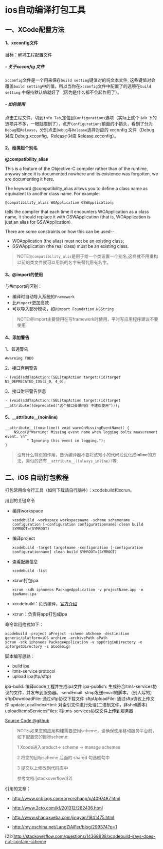 # ios自动编译打包工具

## 一、XCode配置方法

#### 1、xcconfig文件

目标：解耦工程配置文件

##### - 关于xcconfig 文件

`xcconfig`文件是一个用来保存`build setting`键值对的纯文本文件, 这些键值对会覆盖`build setting`中的值，所以当你在`xcconfig`文件中配置了的选项在`build setting` 中保持默认值就好了（因为是什么都不会起作用了）。

##### - 如何使用

点击工程文件，切到`info Tab`,定位到`Configurations`选项（实际上这个 tab 下的选项并不多，一眼就瞄到了），点开`Configurations`前面的小箭头，看到了分为`Debug`和`Release`，分别点击`Debug`与`Release`选择对应的 xcconfig 文件（Debug 对应 Debug.xcconfig，Release 对应 Release.xcconfig）。

#### 2、给类起个别名

**@compatibility_alias**

This is a feature of the Objective-C compiler rather than of the runtime, anyway since it is documented nowhere and its existence was forgotten, we are documenting it here.

The keyword @compatibility_alias allows you to define a class name as equivalent to another class name. For example:

```
@compatibility_alias WOApplication GSWApplication;
```

tells the compiler that each time it encounters WOApplication as a class name, it should replace it with GSWApplication (that is, WOApplication is just an alias for GSWApplication).

There are some constraints on how this can be used--

- WOApplication (the alias) must not be an existing class;
- GSWApplication (the real class) must be an existing class.

>NOTE:`@compatibility_alis`是用于给一个类设置一个别名,这样就不用重构以前的类文件就可以用新的名字来替代原有名字。

#### 3、@import的使用

与#import的区别：

- 编译时自动导入系统的`Framework`
- 比`#import`更加高效
- 可以导入部分模块，如`@import Foundation.NSString`

>NOTE:@import主要使用在写framework时使用，平时写应用程序建议不要使用

#### 4、添加警告

1、普通警告

```
#warning TODO
```

2、接口弃用警告

```
- (void)addTapAction:(SEL)tapAction target:(id)target NS_DEPRECATED_IOS(2_0, 4_0);
```

3、接口附带警告信息

```
- (void)addTapAction:(SEL)tapAction target:(id)target __attribute((deprecated("这个接口会爆内存 不建议使用")));
```

#### 5、\_\_attribute\_\_(noinline)

```
__attribute__((noinline)) void warnOnMissingEventName() {
    NSLog(@"Warning: Missing event name when logging bolts measurement event. \n"
          " Ignoring this event in logging.");
}
```

>没有什么特别的作用，告诉编译器不要将该短小的代码段优化成**inline**的方法，类似的还有`__attribute__((always_inline))`等;

## 二、iOS 自动打包教程

打包常用命令行工具（如何下载请自行脑补）：xcodebuild和xcrun。

用到的关键命令

- 编译workspace

	`xcodebuild -workspace workspacename -scheme schemename -configuration [-configuration configurationname] clean build SYMROOT=(SYMROOT)`

- 编译project

	`xcodebuild -target targetname -configuration [-configuration configurationname] clean build SYMROOT=(SYMROOT)`

- 查看配置信息

	`xcodebuild -list`

- xcrun打包ipa

	`xcrun -sdk iphoneos PackageApplication -v projectName.app -o ipaName.ipa`

- xcodebuild：负责编译，[官方介绍][1]
- xcrun：负责将app打包成ipa

命令常用格式如下：

```
xcodebuild -project aPreject -scheme aScheme -destination generic/platform=iOS archive -archivePath aPath
xcrun -sdk iphoneos PackageApplication -v appOriginDirectory -o ipTargetDirectory -s aCodeSign
```

脚本编写思路：

- build ipa
- itms-service protocol
- upload ipa(ftp/sftp)

ipa-build:  编译xcode工程并生成ipa文件
ipa-publish: 生成符合itms-services协议的文件，并发布到服务器。
sendEmail:  stmp发送email的脚本。（别人写的）
sftpDownloadFile: 通过sftp协议下载文件
sftpUploadFile: 通过sftp协议上传文件
updateLocalIndexHtml:   对索引文件进行处理(二进制文件，非shell脚本)
uploadItemsServicesFiles:   将itms-services协议文件上传到服务器

[Source Code @github](https://github.com/lexrus/ios-makefile)

>NOTE:如果您的应用构建需要使用scheme，请确保使用移动服务平台前，如下配置您的目标scheme:
>
>1 Xcode进入product-> scheme -> manage schemes
>
>2 将您的目标scheme 后面的 shared 勾选框勾中
>
>3 提交以上修改到代码库中
>
>参考文档:[stackoverflow][2]

引用的文章：

- http://www.cnblogs.com/brycezhang/p/4097487.html

- http://www.2cto.com/kf/201312/262436.html
- http://www.shangxueba.com/jingyan/1841475.html

- http://my.oschina.net/LangZiAiFer/blog/299374?p=1


<!--引用链接-->
[1]:https://developer.apple.com/library/mac/documentation/Darwin/Reference/ManPages/man1/xcodebuild.1.html

[2]:(http://stackoverflow.com/questions/14368938/xcodebuild-says-does-not-contain-scheme
